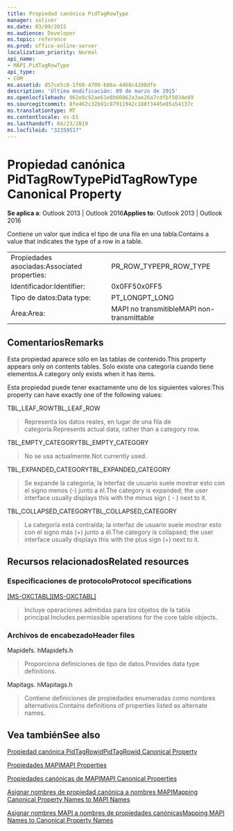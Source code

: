 ```yaml
---
title: Propiedad canónica PidTagRowType
manager: soliver
ms.date: 03/09/2015
ms.audience: Developer
ms.topic: reference
ms.prod: office-online-server
localization_priority: Normal
api_name:
- MAPI.PidTagRowType
api_type:
- COM
ms.assetid: d57ce5c8-1f60-4709-b86a-4468c4208dfe
description: 'Última modificación: 09 de marzo de 2015'
ms.openlocfilehash: 962e8c92ae61e8b60862a3ae26a7cdfbf5034e89
ms.sourcegitcommit: 8fe462c32b91c87911942c188f3445e85a54137c
ms.translationtype: MT
ms.contentlocale: es-ES
ms.lasthandoff: 04/23/2019
ms.locfileid: "32359517"
---
```

# <a name="pidtagrowtype-canonical-property"></a><span data-ttu-id="46b01-103">Propiedad canónica PidTagRowType</span><span class="sxs-lookup"><span data-stu-id="46b01-103">PidTagRowType Canonical Property</span></span>

  
  
<span data-ttu-id="46b01-104">**Se aplica a**: Outlook 2013 | Outlook 2016</span><span class="sxs-lookup"><span data-stu-id="46b01-104">**Applies to**: Outlook 2013 | Outlook 2016</span></span> 
  
<span data-ttu-id="46b01-105">Contiene un valor que indica el tipo de una fila en una tabla.</span><span class="sxs-lookup"><span data-stu-id="46b01-105">Contains a value that indicates the type of a row in a table.</span></span>
  
|||
|:-----|:-----|
|<span data-ttu-id="46b01-106">Propiedades asociadas:</span><span class="sxs-lookup"><span data-stu-id="46b01-106">Associated properties:</span></span>  <br/> |<span data-ttu-id="46b01-107">PR_ROW_TYPE</span><span class="sxs-lookup"><span data-stu-id="46b01-107">PR_ROW_TYPE</span></span>  <br/> |
|<span data-ttu-id="46b01-108">Identificador:</span><span class="sxs-lookup"><span data-stu-id="46b01-108">Identifier:</span></span>  <br/> |<span data-ttu-id="46b01-109">0x0FF5</span><span class="sxs-lookup"><span data-stu-id="46b01-109">0x0FF5</span></span>  <br/> |
|<span data-ttu-id="46b01-110">Tipo de datos:</span><span class="sxs-lookup"><span data-stu-id="46b01-110">Data type:</span></span>  <br/> |<span data-ttu-id="46b01-111">PT_LONG</span><span class="sxs-lookup"><span data-stu-id="46b01-111">PT_LONG</span></span>  <br/> |
|<span data-ttu-id="46b01-112">Área:</span><span class="sxs-lookup"><span data-stu-id="46b01-112">Area:</span></span>  <br/> |<span data-ttu-id="46b01-113">MAPI no transmitible</span><span class="sxs-lookup"><span data-stu-id="46b01-113">MAPI non-transmittable</span></span>  <br/> |
   
## <a name="remarks"></a><span data-ttu-id="46b01-114">Comentarios</span><span class="sxs-lookup"><span data-stu-id="46b01-114">Remarks</span></span>

<span data-ttu-id="46b01-115">Esta propiedad aparece sólo en las tablas de contenido.</span><span class="sxs-lookup"><span data-stu-id="46b01-115">This property appears only on contents tables.</span></span> <span data-ttu-id="46b01-116">Solo existe una categoría cuando tiene elementos.</span><span class="sxs-lookup"><span data-stu-id="46b01-116">A category only exists when it has items.</span></span>
  
<span data-ttu-id="46b01-117">Esta propiedad puede tener exactamente uno de los siguientes valores:</span><span class="sxs-lookup"><span data-stu-id="46b01-117">This property can have exactly one of the following values:</span></span>
  
<span data-ttu-id="46b01-118">TBL_LEAF_ROW</span><span class="sxs-lookup"><span data-stu-id="46b01-118">TBL_LEAF_ROW</span></span> 
  
> <span data-ttu-id="46b01-119">Representa los datos reales, en lugar de una fila de categoría.</span><span class="sxs-lookup"><span data-stu-id="46b01-119">Represents actual data, rather than a category row.</span></span>
    
<span data-ttu-id="46b01-120">TBL_EMPTY_CATEGORY</span><span class="sxs-lookup"><span data-stu-id="46b01-120">TBL_EMPTY_CATEGORY</span></span> 
  
> <span data-ttu-id="46b01-121">No se usa actualmente.</span><span class="sxs-lookup"><span data-stu-id="46b01-121">Not currently used.</span></span>
    
<span data-ttu-id="46b01-122">TBL_EXPANDED_CATEGORY</span><span class="sxs-lookup"><span data-stu-id="46b01-122">TBL_EXPANDED_CATEGORY</span></span> 
  
> <span data-ttu-id="46b01-123">Se expande la categoría; la interfaz de usuario suele mostrar esto con el signo menos (-) junto a él.</span><span class="sxs-lookup"><span data-stu-id="46b01-123">The category is expanded; the user interface usually displays this with the minus sign ( - ) next to it.</span></span>
    
<span data-ttu-id="46b01-124">TBL_COLLAPSED_CATEGORY</span><span class="sxs-lookup"><span data-stu-id="46b01-124">TBL_COLLAPSED_CATEGORY</span></span> 
  
> <span data-ttu-id="46b01-125">La categoría está contraída; la interfaz de usuario suele mostrar esto con el signo más (+) junto a él.</span><span class="sxs-lookup"><span data-stu-id="46b01-125">The category is collapsed; the user interface usually displays this with the plus sign (+) next to it.</span></span>
    
## <a name="related-resources"></a><span data-ttu-id="46b01-126">Recursos relacionados</span><span class="sxs-lookup"><span data-stu-id="46b01-126">Related resources</span></span>

### <a name="protocol-specifications"></a><span data-ttu-id="46b01-127">Especificaciones de protocolo</span><span class="sxs-lookup"><span data-stu-id="46b01-127">Protocol specifications</span></span>

<span data-ttu-id="46b01-128">[[MS-OXCTABL]](https://msdn.microsoft.com/library/d33612dc-36a8-4623-8a26-c156cf8aae4b%28Office.15%29.aspx)</span><span class="sxs-lookup"><span data-stu-id="46b01-128">[[MS-OXCTABL]](https://msdn.microsoft.com/library/d33612dc-36a8-4623-8a26-c156cf8aae4b%28Office.15%29.aspx)</span></span>
  
> <span data-ttu-id="46b01-129">Incluye operaciones admitidas para los objetos de la tabla principal.</span><span class="sxs-lookup"><span data-stu-id="46b01-129">Includes permissible operations for the core table objects.</span></span>
    
### <a name="header-files"></a><span data-ttu-id="46b01-130">Archivos de encabezado</span><span class="sxs-lookup"><span data-stu-id="46b01-130">Header files</span></span>

<span data-ttu-id="46b01-131">Mapidefs. h</span><span class="sxs-lookup"><span data-stu-id="46b01-131">Mapidefs.h</span></span>
  
> <span data-ttu-id="46b01-132">Proporciona definiciones de tipo de datos.</span><span class="sxs-lookup"><span data-stu-id="46b01-132">Provides data type definitions.</span></span>
    
<span data-ttu-id="46b01-133">Mapitags. h</span><span class="sxs-lookup"><span data-stu-id="46b01-133">Mapitags.h</span></span>
  
> <span data-ttu-id="46b01-134">Contiene definiciones de propiedades enumeradas como nombres alternativos.</span><span class="sxs-lookup"><span data-stu-id="46b01-134">Contains definitions of properties listed as alternate names.</span></span>
    
## <a name="see-also"></a><span data-ttu-id="46b01-135">Vea también</span><span class="sxs-lookup"><span data-stu-id="46b01-135">See also</span></span>



[<span data-ttu-id="46b01-136">Propiedad canónica PidTagRowid</span><span class="sxs-lookup"><span data-stu-id="46b01-136">PidTagRowid Canonical Property</span></span>](pidtagrowid-canonical-property.md)


[<span data-ttu-id="46b01-137">Propiedades MAPI</span><span class="sxs-lookup"><span data-stu-id="46b01-137">MAPI Properties</span></span>](mapi-properties.md)
  
[<span data-ttu-id="46b01-138">Propiedades canónicas de MAPI</span><span class="sxs-lookup"><span data-stu-id="46b01-138">MAPI Canonical Properties</span></span>](mapi-canonical-properties.md)
  
[<span data-ttu-id="46b01-139">Asignar nombres de propiedad canónica a nombres MAPI</span><span class="sxs-lookup"><span data-stu-id="46b01-139">Mapping Canonical Property Names to MAPI Names</span></span>](mapping-canonical-property-names-to-mapi-names.md)
  
[<span data-ttu-id="46b01-140">Asignar nombres MAPI a nombres de propiedades canónicas</span><span class="sxs-lookup"><span data-stu-id="46b01-140">Mapping MAPI Names to Canonical Property Names</span></span>](mapping-mapi-names-to-canonical-property-names.md)

